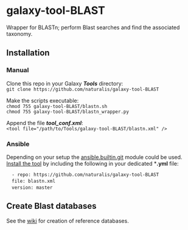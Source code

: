 # galaxy-tool-BLAST
Wrapper for BLASTn; perform Blast searches and find the associated taxonomy.  

## Installation  
### Manual  
Clone this repo in your Galaxy ***Tools*** directory:  
`git clone https://github.com/naturalis/galaxy-tool-BLAST`  

Make the scripts executable:  
`chmod 755 galaxy-tool-BLAST/blastn.sh`  
`chmod 755 galaxy-tool-BLAST/blastn_wrapper.py`  

Append the file ***tool_conf.xml***:    
`<tool file="/path/to/Tools/galaxy-tool-BLAST/blastn.xml" />`  

### Ansible
Depending on your setup the [ansible.builtin.git](https://docs.ansible.com/ansible/latest/collections/ansible/builtin/git_module.html) module could be used.  
[Install the tool](https://docs.ansible.com/ansible/latest/collections/ansible/builtin/git_module.html#examples) by including the following in your dedicated ***.yml** file:  

`  - repo: https://github.com/naturalis/galaxy-tool-BLAST`  
&ensp;&ensp;`file: blastn.xml`  
&ensp;&ensp;`version: master`  

## Create Blast databases  
See the [wiki](https://github.com/naturalis/galaxy-tool-BLAST/wiki) for creation of reference databases.  
